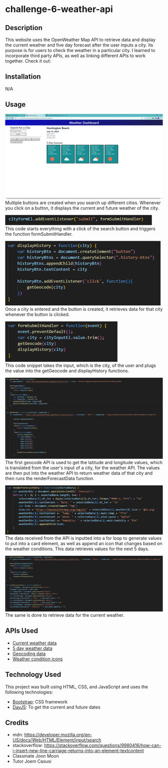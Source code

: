# challenge-6-weather-api

## Description

This website uses the OpenWeather Map API to retrieve data and display the current weather and five day forecast after the user inputs a city. Its purpose is for users to check the weather in a particular city. I learned to incorporate third party APIs, as well as linking different APIs to work together. Check it out: 

## Installation

N/A

## Usage

![Website](./assets/images/city_search.PNG) 
Multiple buttons are created when you search up different cities. Whenever you click on a button, it displays the current and future weather of the city.

![Event Listener](./assets/images/event_listener.PNG)
<br>
This code starts everything with a click of the search button and triggers the function formSubmitHandler.

![History](./assets/images/history.PNG)
<br>
Once a city is entered and the button is created, it retrieves data for that city whenever the button is clicked.

![Event Function](./assets/images/submit.PNG)
<br>
This code snippet takes the input, which is the city, of the user and plugs the value into the getGeocode and displayHistory functions.

![API](./assets/images/api.PNG)
<br>
The first geocode API is used to get the latitude and longitude values, which is translated from the user's input of a city, for the weather API. The values are then put into the weather API to return weather data of that city and then runs the renderForecastData function.

![Forecast](./assets/images/data_to_card.PNG)
<br>
The data received from the API is inputted into a for loop to generate values to put into a card element, as well as append an icon that changes based on the weather conditions. This data retrieves values for the next 5 days.

![Current weather](./assets/images/current_weather.PNG)
<br>
The same is done to retrieve data for the current weather.

## APIs Used
* [Current weather data](https://openweathermap.org/current)
* [5 day weather data](https://openweathermap.org/forecast5)
* [Geocoding data](https://openweathermap.org/api/geocoding-api)
* [Weather condition icons](https://openweathermap.org/weather-conditions)

## Technology Used

This project was built using HTML, CSS, and JavaScript and uses the following technologies: 
* [Bootstrap](https://getbootstrap.com/): CSS framework
* [DayJS](https://day.js.org/): To get the current and future dates

## Credits

* mdn: https://developer.mozilla.org/en-US/docs/Web/HTML/Element/input/search
* stackoverflow: https://stackoverflow.com/questions/9980416/how-can-i-insert-new-line-carriage-returns-into-an-element-textcontent
* Classmate Joon Moon
* Tutor Joem Casusi